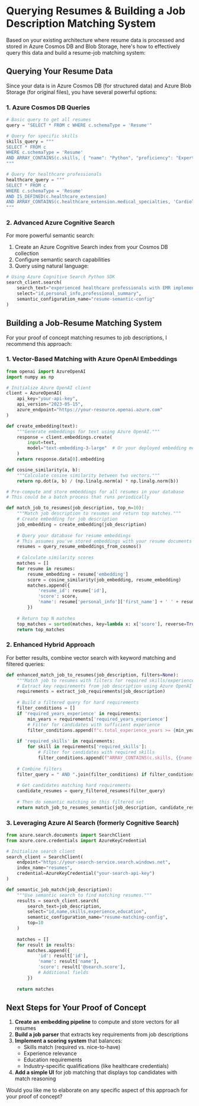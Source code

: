 # Querying Resumes & Building a Job Description Matching System

Based on your existing architecture where resume data is processed and stored in Azure Cosmos DB and Blob Storage, here's how to effectively query this data and build a resume-job matching system:

## Querying Your Resume Data

Since your data is in Azure Cosmos DB (for structured data) and Azure Blob Storage (for original files), you have several powerful options:

### 1. **Azure Cosmos DB Queries**

```python
# Basic query to get all resumes
query = "SELECT * FROM c WHERE c.schemaType = 'Resume'"

# Query for specific skills
skills_query = """
SELECT * FROM c 
WHERE c.schemaType = 'Resume' 
AND ARRAY_CONTAINS(c.skills, { "name": "Python", "proficiency": "Expert" }, true)
"""

# Query for healthcare professionals
healthcare_query = """
SELECT * FROM c 
WHERE c.schemaType = 'Resume' 
AND IS_DEFINED(c.healthcare_extension)
AND ARRAY_CONTAINS(c.healthcare_extension.medical_specialties, 'Cardiology', true)
"""
```

### 2. **Advanced Azure Cognitive Search**

For more powerful semantic search:

1. Create an Azure Cognitive Search index from your Cosmos DB collection
2. Configure semantic search capabilities
3. Query using natural language:

```python
# Using Azure Cognitive Search Python SDK
search_client.search(
    search_text="experienced healthcare professionals with EMR implementation",
    select="id,personal_info,professional_summary",
    semantic_configuration_name="resume-semantic-config"
)
```

## Building a Job-Resume Matching System

For your proof of concept matching resumes to job descriptions, I recommend this approach:

### 1. **Vector-Based Matching with Azure OpenAI Embeddings**

```python
from openai import AzureOpenAI
import numpy as np

# Initialize Azure OpenAI client
client = AzureOpenAI(
    api_key="your-api-key",  
    api_version="2023-05-15",
    azure_endpoint="https://your-resource.openai.azure.com"
)

def create_embedding(text):
    """Generate embeddings for text using Azure OpenAI."""
    response = client.embeddings.create(
        input=text,
        model="text-embedding-3-large"  # Or your deployed embedding model
    )
    return response.data[0].embedding

def cosine_similarity(a, b):
    """Calculate cosine similarity between two vectors."""
    return np.dot(a, b) / (np.linalg.norm(a) * np.linalg.norm(b))

# Pre-compute and store embeddings for all resumes in your database
# This could be a batch process that runs periodically

def match_job_to_resumes(job_description, top_n=10):
    """Match job description to resumes and return top matches."""
    # Create embedding for job description
    job_embedding = create_embedding(job_description)
    
    # Query your database for resume embeddings
    # This assumes you've stored embeddings with your resume documents
    resumes = query_resume_embeddings_from_cosmos()
    
    # Calculate similarity scores
    matches = []
    for resume in resumes:
        resume_embedding = resume['embedding']
        score = cosine_similarity(job_embedding, resume_embedding)
        matches.append({
            'resume_id': resume['id'],
            'score': score,
            'name': resume['personal_info']['first_name'] + ' ' + resume['personal_info']['last_name']
        })
    
    # Return top N matches
    top_matches = sorted(matches, key=lambda x: x['score'], reverse=True)[:top_n]
    return top_matches
```

### 2. **Enhanced Hybrid Approach**

For better results, combine vector search with keyword matching and filtered queries:

```python
def enhanced_match_job_to_resumes(job_description, filters=None):
    """Match job to resumes with filters for required skills/experience."""
    # Extract key requirements from job description using Azure OpenAI
    requirements = extract_job_requirements(job_description)
    
    # Build a filtered query for hard requirements
    filter_conditions = []
    if 'required_years_experience' in requirements:
        min_years = requirements['required_years_experience']
        # Filter for candidates with sufficient experience
        filter_conditions.append(f"c.total_experience_years >= {min_years}")
    
    if 'required_skills' in requirements:
        for skill in requirements['required_skills']:
            # Filter for candidates with required skills
            filter_conditions.append(f"ARRAY_CONTAINS(c.skills, {{name: '{skill}'}}, true)")
    
    # Combine filters
    filter_query = " AND ".join(filter_conditions) if filter_conditions else None
    
    # Get candidates matching hard requirements
    candidate_resumes = query_filtered_resumes(filter_query)
    
    # Then do semantic matching on this filtered set
    return match_job_to_resumes_semantic(job_description, candidate_resumes)
```

### 3. **Leveraging Azure AI Search (formerly Cognitive Search)**

```python
from azure.search.documents import SearchClient
from azure.core.credentials import AzureKeyCredential

# Initialize search client
search_client = SearchClient(
    endpoint="https://your-search-service.search.windows.net",
    index_name="resumes",
    credential=AzureKeyCredential("your-search-api-key")
)

def semantic_job_match(job_description):
    """Use semantic search to find matching resumes."""
    results = search_client.search(
        search_text=job_description,
        select="id,name,skills,experience,education",
        semantic_configuration_name="resume-matching-config", 
        top=10
    )
    
    matches = []
    for result in results:
        matches.append({
            'id': result['id'],
            'name': result['name'],
            'score': result['@search.score'],
            # Additional fields
        })
    
    return matches
```

## Next Steps for Your Proof of Concept

1. **Create an embedding pipeline** to compute and store vectors for all resumes
2. **Build a job parser** that extracts key requirements from job descriptions
3. **Implement a scoring system** that balances:
   - Skills match (required vs. nice-to-have)
   - Experience relevance
   - Education requirements
   - Industry-specific qualifications (like healthcare credentials)
4. **Add a simple UI** for job matching that displays top candidates with match reasoning

Would you like me to elaborate on any specific aspect of this approach for your proof of concept?
